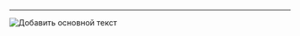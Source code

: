 <hr>

![Добавить основной текст](https://user-images.githubusercontent.com/76588053/151695964-6af9c9e0-e2cb-4ea9-bb55-a7c05f650721.png)
